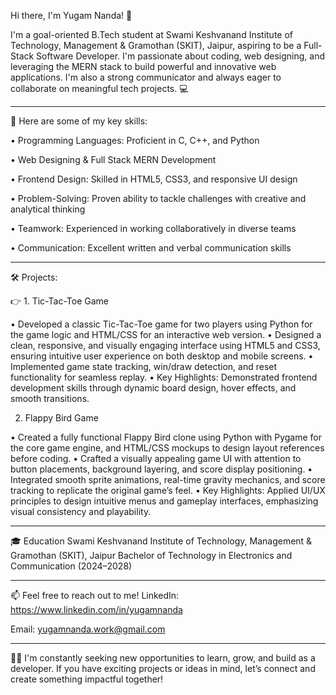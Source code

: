 Hi there, I'm Yugam Nanda! 🌟

I'm a goal-oriented B.Tech student at Swami Keshvanand Institute of Technology, Management & Gramothan (SKIT), Jaipur, aspiring to be a Full-Stack Software Developer. I'm passionate about coding, web designing, and leveraging the MERN stack to build powerful and innovative web applications. I'm also a strong communicator and always eager to collaborate on meaningful tech projects. 💻


---

🚀 Here are some of my key skills:

• Programming Languages: Proficient in C, C++, and Python

• Web Designing & Full Stack MERN Development

• Frontend Design: Skilled in HTML5, CSS3, and responsive UI design

• Problem-Solving: Proven ability to tackle challenges with creative and analytical thinking

• Teamwork: Experienced in working collaboratively in diverse teams

• Communication: Excellent written and verbal communication skills


---
🛠️ Projects:

👉 1. Tic-Tac-Toe Game

• Developed a classic Tic-Tac-Toe game for two players using Python for the game logic and HTML/CSS for an interactive web version.
• Designed a clean, responsive, and visually engaging interface using HTML5 and CSS3, ensuring intuitive user experience on both desktop and mobile screens.
• Implemented game state tracking, win/draw detection, and reset functionality for seamless replay.
• Key Highlights: Demonstrated frontend development skills through dynamic board design, hover effects, and smooth transitions.

2. Flappy Bird Game

• Created a fully functional Flappy Bird clone using Python with Pygame for the core game engine, and HTML/CSS mockups to design layout references before coding.
• Crafted a visually appealing game UI with attention to button placements, background layering, and score display positioning.
• Integrated smooth sprite animations, real-time gravity mechanics, and score tracking to replicate the original game’s feel.
• Key Highlights: Applied UI/UX principles to design intuitive menus and gameplay interfaces, emphasizing visual consistency and playability.


---

🎓 Education
Swami Keshvanand Institute of Technology, Management & Gramothan (SKIT), Jaipur
Bachelor of Technology in Electronics and Communication (2024–2028)


---

📫 Feel free to reach out to me!
LinkedIn: https://www.linkedin.com/in/yugamnanda

Email: yugamnanda.work@gmail.com


---

🌱🚀 I'm constantly seeking new opportunities to learn, grow, and build as a developer. If you have exciting projects or ideas in mind, let’s connect and create something impactful together!

